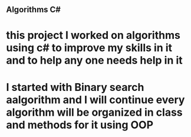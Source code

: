 ## Algorithms C#
# this project I worked on algorithms using c# to improve my skills in it and to help any one needs help in it
# I started with Binary search aalgorithm and I will continue every algorithm will be organized in class and methods for it using OOP
